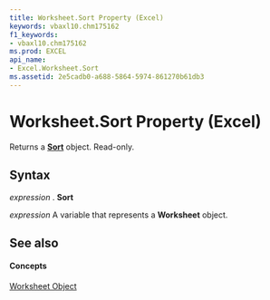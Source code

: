 ```yaml
---
title: Worksheet.Sort Property (Excel)
keywords: vbaxl10.chm175162
f1_keywords:
- vbaxl10.chm175162
ms.prod: EXCEL
api_name:
- Excel.Worksheet.Sort
ms.assetid: 2e5cadb0-a688-5864-5974-861270b61db3
---
```



# Worksheet.Sort Property (Excel)

Returns a  **[Sort](sort-object-excel.md)** object. Read-only.


## Syntax

 _expression_ . **Sort**

 _expression_ A variable that represents a **Worksheet** object.


## See also


#### Concepts


[Worksheet Object](worksheet-object-excel.md)

